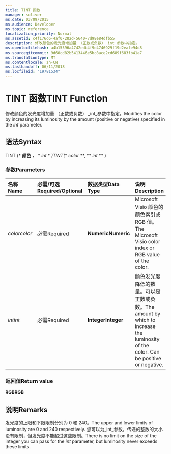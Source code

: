```yaml
---
title: TINT 函数
manager: soliver
ms.date: 03/09/2015
ms.audience: Developer
ms.topic: reference
localization_priority: Normal
ms.assetid: c4f176d6-4af0-282d-5640-7d98e84dfb55
description: 修改颜色的发光度增加量 （正数或负数） int 参数中指定。
ms.openlocfilehash: a4b15596a4742edb4f9e4746929f19d2eafe94d8
ms.sourcegitcommit: 9d60cd82b5413446e5bc8ace2cd689f683fb41a7
ms.translationtype: MT
ms.contentlocale: zh-CN
ms.lasthandoff: 06/11/2018
ms.locfileid: "19781534"
---
```

# <a name="tint-function"></a><span data-ttu-id="a8fb7-103">TINT 函数</span><span class="sxs-lookup"><span data-stu-id="a8fb7-103">TINT Function</span></span>

<span data-ttu-id="a8fb7-104">修改颜色的发光度增加量 （正数或负数） _int_参数中指定。</span><span class="sxs-lookup"><span data-stu-id="a8fb7-104">Modifies the color by increasing its luminosity by the amount (positive or negative) specified in the  _int_ parameter.</span></span> 
  
## <a name="syntax"></a><span data-ttu-id="a8fb7-105">语法</span><span class="sxs-lookup"><span data-stu-id="a8fb7-105">Syntax</span></span>

<span data-ttu-id="a8fb7-106">TINT (* **颜色** *，* * *int* * *)</span><span class="sxs-lookup"><span data-stu-id="a8fb7-106">TINT(** *color* **, ** *int* ** )</span></span> 
  
### <a name="parameters"></a><span data-ttu-id="a8fb7-107">参数</span><span class="sxs-lookup"><span data-stu-id="a8fb7-107">Parameters</span></span>

|<span data-ttu-id="a8fb7-108">**名称**</span><span class="sxs-lookup"><span data-stu-id="a8fb7-108">**Name**</span></span>|<span data-ttu-id="a8fb7-109">**必需/可选**</span><span class="sxs-lookup"><span data-stu-id="a8fb7-109">**Required/Optional**</span></span>|<span data-ttu-id="a8fb7-110">**数据类型**</span><span class="sxs-lookup"><span data-stu-id="a8fb7-110">**Data Type**</span></span>|<span data-ttu-id="a8fb7-111">**说明**</span><span class="sxs-lookup"><span data-stu-id="a8fb7-111">**Description**</span></span>|
|:-----|:-----|:-----|:-----|
| <span data-ttu-id="a8fb7-112">_color_</span><span class="sxs-lookup"><span data-stu-id="a8fb7-112">_color_</span></span> <br/> |<span data-ttu-id="a8fb7-113">必需</span><span class="sxs-lookup"><span data-stu-id="a8fb7-113">Required</span></span>  <br/> |<span data-ttu-id="a8fb7-114">**Numeric**</span><span class="sxs-lookup"><span data-stu-id="a8fb7-114">**Numeric**</span></span> <br/> |<span data-ttu-id="a8fb7-115">Microsoft Visio 颜色的颜色索引或 RGB 值。</span><span class="sxs-lookup"><span data-stu-id="a8fb7-115">The Microsoft Visio color index or RGB value of the color.</span></span>  <br/> |
| <span data-ttu-id="a8fb7-116">_int_</span><span class="sxs-lookup"><span data-stu-id="a8fb7-116">_int_</span></span> <br/> |<span data-ttu-id="a8fb7-117">必需</span><span class="sxs-lookup"><span data-stu-id="a8fb7-117">Required</span></span>  <br/> |<span data-ttu-id="a8fb7-118">**Integer**</span><span class="sxs-lookup"><span data-stu-id="a8fb7-118">**Integer**</span></span> <br/> |<span data-ttu-id="a8fb7-p101">颜色发光度降低的数量。可以是正数或负数。</span><span class="sxs-lookup"><span data-stu-id="a8fb7-p101">The amount by which to increase the luminosity of the color. Can be positive or negative.</span></span>  <br/> |
   
### <a name="return-value"></a><span data-ttu-id="a8fb7-121">返回值</span><span class="sxs-lookup"><span data-stu-id="a8fb7-121">Return value</span></span>

 <span data-ttu-id="a8fb7-122">**RGB**</span><span class="sxs-lookup"><span data-stu-id="a8fb7-122">**RGB**</span></span>
  
## <a name="remarks"></a><span data-ttu-id="a8fb7-123">说明</span><span class="sxs-lookup"><span data-stu-id="a8fb7-123">Remarks</span></span>

<span data-ttu-id="a8fb7-124">发光度的上限和下限限制分别为 0 和 240。</span><span class="sxs-lookup"><span data-stu-id="a8fb7-124">The upper and lower limits of luminosity are 0 and 240 respectively.</span></span> <span data-ttu-id="a8fb7-125">您可以为_int_参数，传递的整数的大小没有限制，但发光度不能超过这些限制。</span><span class="sxs-lookup"><span data-stu-id="a8fb7-125">There is no limit on the size of the integer you can pass for the  _int_ parameter, but luminosity never exceeds these limits.</span></span> 
  

